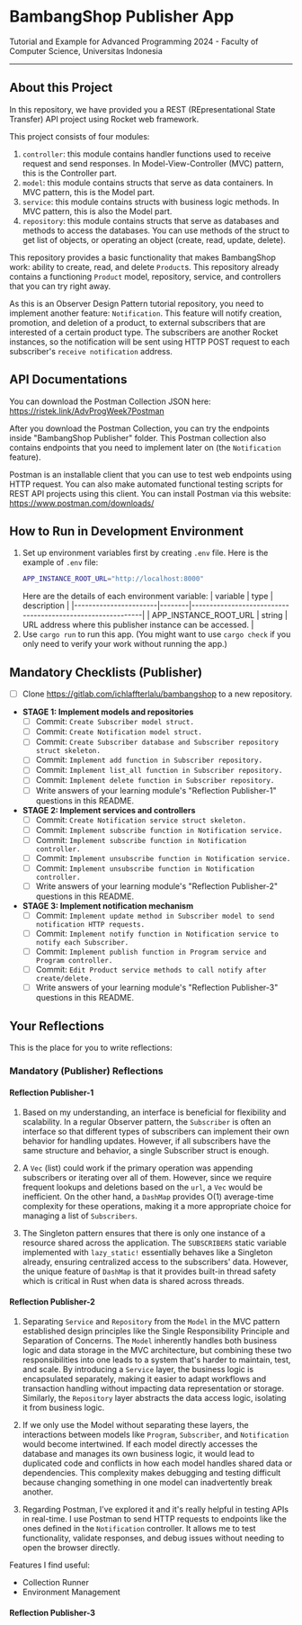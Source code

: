 # BambangShop Publisher App
Tutorial and Example for Advanced Programming 2024 - Faculty of Computer Science, Universitas Indonesia

---

## About this Project
In this repository, we have provided you a REST (REpresentational State Transfer) API project using Rocket web framework.

This project consists of four modules:
1.  `controller`: this module contains handler functions used to receive request and send responses.
    In Model-View-Controller (MVC) pattern, this is the Controller part.
2.  `model`: this module contains structs that serve as data containers.
    In MVC pattern, this is the Model part.
3.  `service`: this module contains structs with business logic methods.
    In MVC pattern, this is also the Model part.
4.  `repository`: this module contains structs that serve as databases and methods to access the databases.
    You can use methods of the struct to get list of objects, or operating an object (create, read, update, delete).

This repository provides a basic functionality that makes BambangShop work: ability to create, read, and delete `Product`s.
This repository already contains a functioning `Product` model, repository, service, and controllers that you can try right away.

As this is an Observer Design Pattern tutorial repository, you need to implement another feature: `Notification`.
This feature will notify creation, promotion, and deletion of a product, to external subscribers that are interested of a certain product type.
The subscribers are another Rocket instances, so the notification will be sent using HTTP POST request to each subscriber's `receive notification` address.

## API Documentations

You can download the Postman Collection JSON here: https://ristek.link/AdvProgWeek7Postman

After you download the Postman Collection, you can try the endpoints inside "BambangShop Publisher" folder.
This Postman collection also contains endpoints that you need to implement later on (the `Notification` feature).

Postman is an installable client that you can use to test web endpoints using HTTP request.
You can also make automated functional testing scripts for REST API projects using this client.
You can install Postman via this website: https://www.postman.com/downloads/

## How to Run in Development Environment
1.  Set up environment variables first by creating `.env` file.
    Here is the example of `.env` file:
    ```bash
    APP_INSTANCE_ROOT_URL="http://localhost:8000"
    ```
    Here are the details of each environment variable:
    | variable              | type   | description                                                |
    |-----------------------|--------|------------------------------------------------------------|
    | APP_INSTANCE_ROOT_URL | string | URL address where this publisher instance can be accessed. |
2.  Use `cargo run` to run this app.
    (You might want to use `cargo check` if you only need to verify your work without running the app.)

## Mandatory Checklists (Publisher)
-   [ ] Clone https://gitlab.com/ichlaffterlalu/bambangshop to a new repository.
-   **STAGE 1: Implement models and repositories**
    -   [ ] Commit: `Create Subscriber model struct.`
    -   [ ] Commit: `Create Notification model struct.`
    -   [ ] Commit: `Create Subscriber database and Subscriber repository struct skeleton.`
    -   [ ] Commit: `Implement add function in Subscriber repository.`
    -   [ ] Commit: `Implement list_all function in Subscriber repository.`
    -   [ ] Commit: `Implement delete function in Subscriber repository.`
    -   [ ] Write answers of your learning module's "Reflection Publisher-1" questions in this README.
-   **STAGE 2: Implement services and controllers**
    -   [ ] Commit: `Create Notification service struct skeleton.`
    -   [ ] Commit: `Implement subscribe function in Notification service.`
    -   [ ] Commit: `Implement subscribe function in Notification controller.`
    -   [ ] Commit: `Implement unsubscribe function in Notification service.`
    -   [ ] Commit: `Implement unsubscribe function in Notification controller.`
    -   [ ] Write answers of your learning module's "Reflection Publisher-2" questions in this README.
-   **STAGE 3: Implement notification mechanism**
    -   [ ] Commit: `Implement update method in Subscriber model to send notification HTTP requests.`
    -   [ ] Commit: `Implement notify function in Notification service to notify each Subscriber.`
    -   [ ] Commit: `Implement publish function in Program service and Program controller.`
    -   [ ] Commit: `Edit Product service methods to call notify after create/delete.`
    -   [ ] Write answers of your learning module's "Reflection Publisher-3" questions in this README.

## Your Reflections
This is the place for you to write reflections:

### Mandatory (Publisher) Reflections

#### Reflection Publisher-1

1. Based on my understanding, an interface is beneficial for flexibility and scalability. In a regular Observer pattern, the `Subscriber` is often an interface so that different types of subscribers can implement their own behavior for handling updates. However, if all subscribers have the same structure and behavior, a single Subscriber struct is enough.

2. A `Vec` (list) could work if the primary operation was appending subscribers or iterating over all of them. However, since we require frequent lookups and deletions based on the `url`, a `Vec` would be inefficient. On the other hand, a `DashMap` provides O(1) average-time complexity for these operations, making it a more appropriate choice for managing a list of `Subscribers`.

3. The Singleton pattern ensures that there is only one instance of a resource shared across the application. The `SUBSCRIBERS` static variable implemented with `lazy_static!` essentially behaves like a Singleton already, ensuring centralized access to the subscribers' data. However, the unique feature of `DashMap` is that it provides built-in thread safety which is critical in Rust when data is shared across threads.

#### Reflection Publisher-2

1. Separating `Service` and `Repository` from the `Model` in the MVC pattern established design principles like the Single Responsibility Principle and Separation of Concerns. The `Model` inherently handles both business logic and data storage in the MVC architecture, but combining these two responsibilities into one leads to a system that's harder to maintain, test, and scale. By introducing a `Service` layer, the business logic is encapsulated separately, making it easier to adapt workflows and transaction handling without impacting data representation or storage. Similarly, the `Repository` layer abstracts the data access logic, isolating it from business logic.

2. If we only use the Model without separating these layers, the interactions between models like `Program`, `Subscriber`, and `Notification` would become intertwined. If each model directly accesses the database and manages its own business logic, it would lead to duplicated code and conflicts in how each model handles shared data or dependencies. This complexity makes debugging and testing difficult because changing something in one model can inadvertently break another. 

3. Regarding Postman, I’ve explored it and it's really helpful in testing APIs in real-time. I use Postman to send HTTP requests to endpoints like the ones defined in the `Notification` controller. It allows me to test functionality, validate responses, and debug issues without needing to open the browser directly. 

Features I find useful: 
- Collection Runner
- Environment Management

#### Reflection Publisher-3